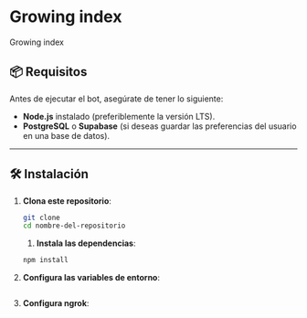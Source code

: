 # Growing index
Growing index

## 📦 Requisitos

Antes de ejecutar el bot, asegúrate de tener lo siguiente:

- **Node.js** instalado (preferiblemente la versión LTS).
- **PostgreSQL** o **Supabase** (si deseas guardar las preferencias del usuario en una base de datos).

---

## 🛠️ Instalación

1. **Clona este repositorio**:

   ```bash
   git clone 
   cd nombre-del-repositorio
   ```

   1. **Instala las dependencias**:

   ```bash
   npm install
   ```
   
   
3. **Configura las variables de entorno**:
    ```bash
   
   ```
4. **Configura ngrok**:
    ```bash
   
   ```

    
   

   

   

   
